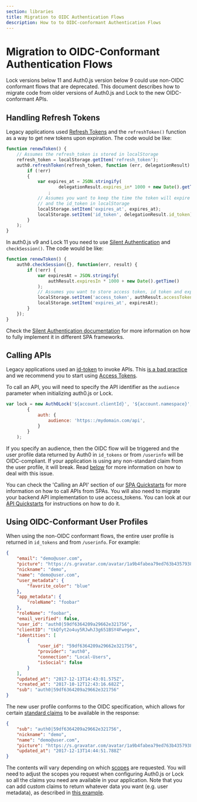 ```yaml
---
section: libraries
title: Migration to OIDC Authentication Flows
description: How to to OIDC-conformant Authentication Flows
---
```

# Migration to OIDC-Conformant Authentication Flows

Lock versions below 11 and Auth0.js version below 9 could use non-OIDC conformant flows that are deprecated. This document describes how to migrate code from older versions of Auth0.js and Lock to the new OIDC-conformant APIs.

## Handling Refresh Tokens

Legacy applications used [Refresh Tokens](tokens/refresh-token) and the `refreshToken()` function as a way to get new tokens upon expiration. The code would be like:

```js
function renewToken() {
    // Assumes the refresh_token is stored in localStorage
    refresh_token = localStorage.getItem('refresh_token');   
    auth0.refreshToken(refresh_token, function (err, delegationResult) {
        if (!err)
        {
            var expires_at = JSON.stringify(
                    delegationResult.expires_in* 1000 + new Date().getTime())
                ;
            // Assumes you want to keep the time the token will expire 
            // and the id_token in localStorage
            localStorage.setItem('expires_at', expires_at); 
            localStorage.setItem('id_token', delegationResult.id_token);
        }
    );
}
```

In auth0.js v9 and Lock 11 you need to use [Silent Authentication](/api-auth/tutorials/silent-authentication) and `checkSession()`. The code would be like:

```js
function renewToken() {
    auth0.checkSession({}, function(err, result) {
        if (!err) {
            var expiresAt = JSON.stringify(
                authResult.expiresIn * 1000 + new Date().getTime()
            );
            // Assumes you want to store access token, id token and expiration time in local Storage
            localStorage.setItem('access_token', authResult.accessToken);
            localStorage.setItem('expires_at', expiresAt);
        }
    });
}
```

Check the [Silent Authentication documentation](/api-auth/tutorials/silent-authentication) for more information on how to fully implement it in different SPA frameworks.

## Calling APIs

Legacy applications used an [id-token](/tokens/id-token) to invoke APIs. This [is a bad practice](/api-auth/why-use-access-tokens-to-secure-apis) and we recommend you to start using [Access Tokens](/tokens/access-token).

To call an API, you will need to specify the API identifier as the `audience` parameter when initializing auth0.js or Lock.

```js
var lock = new Auth0Lock('${account.clientId}', '${account.namespace}', {
        {
            auth: {
                audience: 'https::/mydomain.com/api',
            }
        }
    );
```

If you specify an audience, then the OIDC flow will be triggered and the user profile data returned by Auth0 in `id_tokens` or from `/userinfo` will be OIDC-compliant. If your application is using any non-standard claim from the user profile, it will break. Read [below](#using-oidc-conformant-user-profiles) for more information on how to deal with this issue.

You can check the 'Calling an API' section of our [SPA Quickstarts](/quickstart/backend) for more information on how to call APIs from SPAs. You will also need to migrate your backend API implementation to use access_tokens. You can look at our [API Quickstarts](/quickstart/backend) for instructions on how to do it.

## Using OIDC-Conformant User Profiles

When using the non-OIDC conformant flows, the entire user profile is returned in `id_tokens` and from `/userinfo`. For example:

```json
{
    "email": "demo@user.com",
    "picture": "https://s.gravatar.com/avatar/1a9b4fabea79ed763b435793887fb67b?s=480&r=pg&d=https%3A%2F%2Fcdn.auth0.com%2Favatars%2Fde.png",
    "nickname": "demo",
    "name": "demo@user.com",
    "user_metadata": {
        "favorite_color": "blue"
    },
    "app_metadata": {
        "roleName": "foobar"
    },
    "roleName": "foobar",
    "email_verified": false,
    "user_id": "auth0|59df6364209a29662e321756",
    "clientID": "tkQfyt2o4uy5RJwhJ3g651BSY4Fwegex",
    "identities": [
        {
            "user_id": "59df6364209a29662e321756",
            "provider": "auth0",
            "connection": "Local-Users",
            "isSocial": false
        }
    ],
    "updated_at": "2017-12-13T14:43:01.575Z",
    "created_at": "2017-10-12T12:43:16.682Z",
    "sub": "auth0|59df6364209a29662e321756"
}
```

The new user profile conforms to the OIDC specification, which allows for certain [standard claims](https://openid.net/specs/openid-connect-core-1_0.html#StandardClaims) to be available in the response:

```json
{
    "sub": "auth0|59df6364209a29662e321756",
    "nickname": "demo",
    "name": "demo@user.com",
    "picture": "https://s.gravatar.com/avatar/1a9b4fabea79ed763b435793887fb67b?s=480&r=pg&d=https%3A%2F%2Fcdn.auth0.com%2Favatars%2Fde.png",
    "updated_at": "2017-12-13T14:44:51.788Z"
}
```

The contents will vary depending on which [scopes](/scopes) are requested. You will need to adjust the scopes you request when configuring Auth0.js or Lock so all the claims you need are available in your application. Note that you can add custom claims to return whatever data you want (e.g. user metadata), as described in [this example](/scopes/current#example-add-custom-claims).
